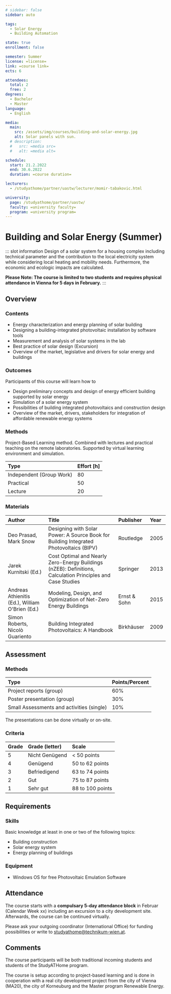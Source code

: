 ```yaml
---
# sidebar: false
sidebar: auto

tags:
  - Solar Energy
  - Building Automation

state: true
enrollment: false

semester: Summer
license: =license=
link: =course link=
ects: 6

attendees:
  total: 2
  free: 2
degrees:
  - Bachelor
  - Master
language:
  - English

media:
  main:
    src: /assets/img/courses/building-and-solar-energy.jpg
    alt: Solar panels with sun.
  # description:
  #   src: =media src=
  #   alt: =media alt=

schedule:
  start: 21.2.2022
  end: 30.6.2022
  duration: =course duration=

lecturers:
  - /studyathome/partner/uastw/lecturer/momir-tabakovic.html

university:
  page: /studyathome/partner/uastw/
  faculty: =university faculty=
  program: =university program=
---
```


# Building and Solar Energy (Summer)

::: slot information
Design of a solar system for a housing complex including technical parameter and the contribution to the local electricity system while considering local heating and mobility needs. Furthermore, the economic and ecologic impacts are calculated.

**Please Note: The course is limited to two students and requires physical attendance in Vienna for 5 days in February.**
:::

## Overview

### Contents

- Energy characterization and energy planning of solar building
- Designing a building-integrated photovoltaic installation by software tools
- Measurement and analysis of solar systems in the lab
- Best practice of solar design (Excursion)
- Overview of the market, legislative and drivers for solar energy and buildings

### Outcomes

Participants of this course will learn how to

- Design preliminary concepts and design of energy efficient building supported by solar energy
- Simulation of a solar energy system
- Possibilities of building integrated photovoltaics and construction design
- Overview of the market, drivers, stakeholders for integration of affordable renewable energy systems

### Methods

<!-- FIXME -->

Project-Based Learning method.
Combined with lectures and practical teaching on the remote laboratories.
Supported by virtual learning environment and simulation.

| Type                     | Effort \[h\] |
| :----------------------- | :----------- |
| Independent (Group Work) | 80           |
| Practical                | 50           |
| Lecture                  | 20           |

### Materials

| Author                                          | Title                                                                                                      | Publisher    | Year |
| :---------------------------------------------- | :--------------------------------------------------------------------------------------------------------- | :----------- | :--- |
| Deo Prasad, Mark Snow                           | Designing with Solar Power: A Source Book for Building Integrated Photovoltaics (BIPV)                     | Routledge    | 2005 |
| Jarek Kurnitski (Ed.)                           | Cost Optimal and Nearly Zero-Energy Buildings (nZEB): Definitions, Calculation Principles and Case Studies | Springer     | 2013 |
| Andreas Athienitis (Ed.), William O'Brien (Ed.) | Modeling, Design, and Optimization of Net-Zero Energy Buildings                                            | Ernst & Sohn | 2015 |
| Simon Roberts, Nicolò Guariento                 | Building Integrated Photovoltaics: A Handbook                                                              | Birkhäuser   | 2009 |

## Assessment

### Methods

<!-- FIXME -->

| Type                                      | Points/Percent |
| :---------------------------------------- | :------------- |
| Project reports (group)                   | 60%            |
| Poster presentation (group)               | 30%            |
| Small Assessments and activities (single) | 10%            |

The presentations can be done virtually or on-site.

### Criteria

| Grade | Grade (letter) | Scale            |
| :---- | :------------- | :--------------- |
| 5     | Nicht Genügend | < 50 points      |
| 4     | Genügend       | 50 to 62 points  |
| 3     | Befriedigend   | 63 to 74 points  |
| 2     | Gut            | 75 to 87 points  |
| 1     | Sehr gut       | 88 to 100 points |

## Requirements

### Skills

Basic knowledge at least in one or two of the following topics:

- Building construction
- Solar energy system
- Energy planning of buildings

### Equipment

- Windows OS for free Photovoltaic Emulation Software

## Attendance

The course starts with a **compulsary 5-day attendance block** in Februar (Calendar Week xx) including an excursion to a city development site.
Afterwards, the course can be continued virtually.

Please ask your outgoing coordinator (International Office) for funding possibilities or write to [studyathome@technikum-wien.at](mailto:studyathome@technikum-wien.at).

## Comments

The course participants will be both traditional incoming students and students of the StudyATHome program.

The course is setup according to project-based learning and is done in cooperation with a real city development project from the city of Vienna (MA20), the city of Korneuburg and the Master program Renewable Energy.
